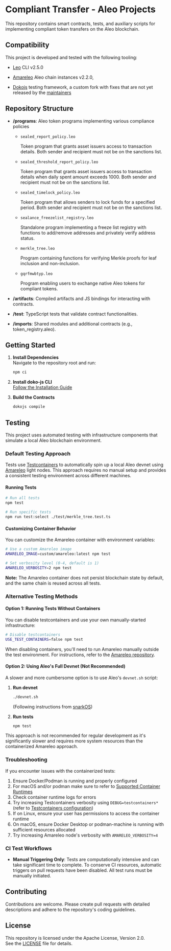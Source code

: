 # Compliant Transfer - Aleo Projects

This repository contains smart contracts, tests, and auxiliary scripts for implementing compliant token transfers on the Aleo blockchain.

## Compatibility

This project is developed and tested with the following tooling:
 
 - [Leo](https://github.com/ProvableHQ/leo) CLI v2.5.0

 - [Amareleo](https://github.com/kaxxa123/amareleo-chain) Aleo chain instances v2.2.0, 

 - [Dokojs](https://github.com/sealance-io/sealed-token-aleo) testing framework, a custom fork with fixes that are not yet released by the [maintainers](https://github.com/venture23-aleo/doko-js)

    

## Repository Structure

- **/programs**: Aleo token programs implementing various compliance policies

   - `sealed_report_policy.leo`
      
      Token program that grants asset issuers access to transaction details. Both sender and recipient must not be on the sanctions list.

   - `sealed_threshold_report_policy.leo`
      
      Token program that grants asset issuers access to transaction details when daily spent amount exceeds 1000. Both sender and recipient must not be on the sanctions list.


   - `sealed_timelock_policy.leo`
      
      Token program that allows senders to lock funds for a specified period. Both sender and recipient must not be on the sanctions list.

   - `sealance_freezelist_registry.leo`
      
      Standalone program implementing a freeze list registry with functions to add/remove addresses and privately verify address status.

   - `merkle_tree.leo`
      
      Program containing functions for verifying Merkle proofs for leaf inclusion and non-inclusion.

   - `gqrfmwbtyp.leo`
      
      Program enabling users to exchange native Aleo tokens for compliant tokens.
      
- **/artifacts**: Compiled artifacts and JS bindings for interacting with contracts.
- **/test**: TypeScript tests that validate contract functionalities.
- **/imports**: Shared modules and additional contracts (e.g., token_registry.aleo).

## Getting Started

1. **Install Dependencies**  
   Navigate to the repository root and run:  
   ```bash
   npm ci
   ```

2. **Install doko-js CLI**  
   [Follow the Installation Guide](docs/doko-installation-guide.md)

3. **Build the Contracts**  
   ```bash
   dokojs compile
   ```

## Testing

This project uses automated testing with infrastructure components that simulate a local Aleo blockchain environment.

### Default Testing Approach

Tests use [Testcontainers](https://node.testcontainers.org/) to automatically spin up a local Aleo devnet using [Amareleo](https://amareleo.com/) light nodes. This approach requires no manual setup and provides a consistent testing environment across different machines.

#### Running Tests

```bash
# Run all tests
npm test

# Run specific tests
npm run test:select ./test/merkle_tree.test.ts
```

#### Customizing Container Behavior

You can customize the Amareleo container with environment variables:

```bash
# Use a custom Amareleo image
AMARELEO_IMAGE=custom/amareleo:latest npm test

# Set verbosity level (0-4, default is 1)
AMARELEO_VERBOSITY=2 npm test
```

**Note:** The Amareleo container does not persist blockchain state by default, and the same chain is reused across all tests.

### Alternative Testing Methods

#### Option 1: Running Tests Without Containers

You can disable testcontainers and use your own manually-started infrastructure:

```bash
# Disable testcontainers
USE_TEST_CONTAINERS=false npm test
```

When disabling containers, you'll need to run Amareleo manually outside the test environment.
For instructions, refer to the [Amareleo repository](https://github.com/kaxxa123/amareleo-chain).

#### Option 2: Using Aleo's Full Devnet (Not Recommended)

A slower and more cumbersome option is to use Aleo's `devnet.sh` script:

1. **Run devnet**
   ```bash
   ./devnet.sh
   ```
   (Following instructions from [snarkOS](https://github.com/ProvableHQ/snarkOS/blob/staging/devnet.sh))

2. **Run tests**
   ```bash
   npm test
   ```

This approach is not recommended for regular development as it's significantly slower and requires more system resources than the containerized Amareleo approach.

### Troubleshooting

If you encounter issues with the containerized tests:

1. Ensure Docker/Podman is running and properly configured
2. For macOS and/or podman make sure to refer to [Supported Container Runtimes](https://node.testcontainers.org/supported-container-runtimes/)
2. Check container runtime logs for errors
3. Try increasing Testcontainers verbosity using `DEBUG=testcontainers*` (refer to [Testcontainers configuration](https://node.testcontainers.org/configuration/))
4. If on Linux, ensure your user has permissions to access the container runtime
5. On macOS, ensure Docker Desktop or podman-machine is running with sufficient resources allocated
6. Try increasing Amareleo node's verbosity with `AMARELEO_VERBOSITY=4`

### CI Test Workflows

- **Manual Triggering Only**: Tests are computationally intensive and can take significant time to complete. To conserve CI resources, automatic triggers on pull requests have been disabled. All test runs must be manually initiated.

## Contributing

Contributions are welcome. Please create pull requests with detailed descriptions and adhere to the repository's coding guidelines.

## License

This repository is licensed under the Apache License, Version 2.0.  
See the [LICENSE](./LICENSE) file for details.
